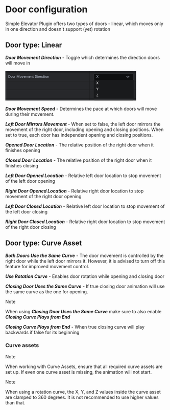 # Door configuration

Simple Elevator Plugin offers two types of doors - linear, which moves only in one direction and doesn't support (yet) rotation

## Door type: Linear

***Door Movement Direction*** - Toggle which determines the direction doors will move in <br><br> ![DMD](/img/UnrealEditor_U9yBlOqEbM.png)

***Door Movement Speed*** - Determines the pace at which doors will move during their movement.

***Left Door Mirrors Movement*** - When set to false, the left door mirrors the movement of the right door, including opening and closing positions. When set to true, each door has independent opening and closing positions.

***Opened Door Location*** - The relative position of the right door when it finishes opening

***Closed Door Location*** - The relative position of the right door when it finishes closing

***Left Door Opened Location*** - Relative left door location to stop movement of the left door opening

***Right Door Opened Location*** - Relative right door location to stop movement of the right door opening

***Left Door Closed Location*** - Relative left door location to stop movement of the left door closing

***Right Door Closed Location*** - Relative right door location to stop movement of the right door closing

## Door type: Curve Asset

***Both Doors Use the Same Curve*** - The door movement is controlled by the right door while the left door mirrors it. However, it is advised to turn off this feature for improved movement control.

***Use Rotation Curve*** - Enables door rotation while opening and closing door

***Closing Door Uses the Same Curve*** - If true closing door animation will use the same curve as the one for opening. 

>[!Note]
> When using ***Closing Door Uses the Same Curve*** make sure to also enable ***Closing Curve Plays from End***

***Closing Curve Plays from End*** - When true closing curve will play backwards if false for its beginning     

### Curve assets

>[!Note]
> When working with Curve Assets, ensure that all required curve assets are set up. If even one curve asset is missing, the animation will not start.

>[!Note]
> When using a rotation curve, the X, Y, and Z values inside the curve asset are clamped to 360 degrees. It is not recommended to use higher values than that.
